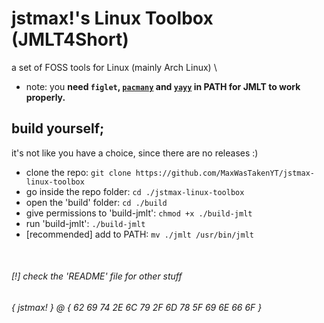 # jstmax!'s Linux Toolbox (JMLT4Short)
a set of FOSS tools for Linux (mainly Arch Linux) \
* note: you **need `figlet`, [`pacmany`]() and [`yayy`]() in PATH for JMLT to work properly.**

## build yourself;
it's not like you have a choice, since there are no releases :)
* clone the repo: `git clone https://github.com/MaxWasTakenYT/jstmax-linux-toolbox`
* go inside the repo folder: `cd ./jstmax-linux-toolbox`
* open the 'build' folder: `cd ./build`
* give permissions to 'build-jmlt': `chmod +x ./build-jmlt`
* run 'build-jmlt': `./build-jmlt`
* [recommended] add to PATH: `mv ./jmlt /usr/bin/jmlt`

&nbsp;
###### [!] check the 'README' file for other stuff
###### { jstmax! } @ { 62 69 74 2E 6C 79 2F 6D 78 5F 69 6E 66 6F }
